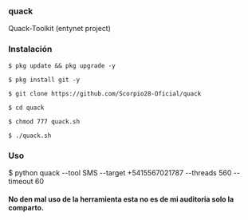 ### quack
Quack-Toolkit (entynet project)

### Instalación

```
$ pkg update && pkg upgrade -y

$ pkg install git -y

$ git clone https://github.com/Scorpio28-Oficial/quack

$ cd quack

$ chmod 777 quack.sh

$ ./quack.sh
```

### Uso

$ python quack --tool SMS --target +5415567021787 --threads 560 --timeout 60

#### No den mal uso de la herramienta esta no es de mi auditoria solo la comparto.
